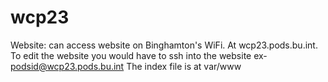 # wcp23

Website:
can access website on Binghamton's WiFi. At wcp23.pods.bu.int.
To edit the website you would have to ssh into the website ex- podsid@wcp23.pods.bu.int
The index file is at var/www
